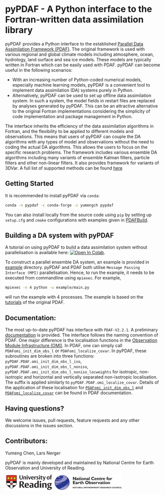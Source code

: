 # pyPDAF - A Python interface to the Fortran-written data assimilation library

pyPDAF provides a Python interface to the established [Parallel Data Assimilation Framework (PDAF)](https://pdaf.awi.de/trac/wiki). The original framework is used with various regional and global climate models including atmosphere, ocean, hydrology, land surface and sea ice models. These models are typically written in Fortran which can be easily used with PDAF. pyPDAF can become useful in the following scenarios:
- With an increasing number of Python-coded numerical models, especially machine learning models, pyPDAF is a convenient tool to implement data assimilation (DA) systems purely in Python.
- Alternatively, pyPDAF can be used to set up offline data assimilation system. In such a system, the model fields in restart files are replaced by analyses generated by pyPDAF. This can be an attractive alternative to the original Fortran implementations considering the simplicity of code implementation and package management in Python.

The interface inherits the efficiency of the data assimilation algorithms in Fortran, and the flexibility to be applied to different models and observations. This means that users of pyPDAF can couple the DA algorithms with any types of model and observations without the need to coding the actual DA algorithms. This allows the users to focus on the specific research problems. The framework includes various ensemble DA algorithms including many variants of ensemble Kalman filters, particle filters and other non-linear filters. It also provides framework for variants of 3DVar. A full list of supported methods can be found [here](https://pdaf.awi.de/trac/wiki/AvailableOptionsforInitPDAF)

## Getting Started
It is recommended to install pyPDAF via `conda`:
```bash
conda -n pypdaf -c conda-forge -c yumengch pypdaf
```
You can also install locally from the source code using `pip` by setting up `setup.cfg` and `cmake` configurations with examples given in [PDAFBuild](PDAFBuild).

## Building a DA system with pyPDAF
A tutorial on using pyPDAF to build a data assimilation system without parallelisation is available here:
[![Open In Colab](https://colab.research.google.com/assets/colab-badge.svg)](https://colab.research.google.com/github/yumengch/pyPDAF/). 

To construct a parallel ensemble DA system, an example is provided in [example](example) directory. pyPDAF and PDAF both utilise `Message Passing Interface (MPI)` parallelisation. Hence, to run the example, it needs to be executed from commandline using `mpiexec`. For example,
```bash
mpiexec -n 4 python -u example/main.py
```
will run the example with 4 processes. The example is based on the [tutorials](http://pdaf.awi.de/trac/wiki/FirstSteps) of the original PDAF.


## Documentation:
The most up-to-date pyPDAF has interface with ```PDAF-V2.2.1```. A preliminary [documentation](https://yumengch.github.io/pyPDAF/index.html) is provided. The interface follows the naming convention of PDAF. One major difference is the localisation functions in the [Observation Module Infrastructure (OMI)](https://pdaf.awi.de/trac/wiki/PDAF_OMI_Overview). In PDAF, one can simply call `PDAFomi_init_dim_obs_l` or `PDAFomi_localize_covar`. In pyPDAF, these subroutines are broken into three functions: `pyPDAF.PDAF.omi_init_dim_obs_l_iso`, `pyPDAF.PDAF.omi_init_dim_obs_l_noniso`, `pyPDAF.PDAF.omi_init_dim_obs_l_noniso_locweights` for isotropic, non-isotropic and horizontal and vertically separated non-isotropic localisation. The suffix is applied similarly to `pyPDAF.PDAF.omi_localize_covar`. Details of the application of these localisation for [`PDAFomi_init_dim_obs_l`](https://pdaf.awi.de/trac/wiki/OMI_observation_modules#init_dim_obs_l_OBSTYPE) and [`PDAFomi_localize_covar`](https://pdaf.awi.de/trac/wiki/OMI_observation_modules#localize_covar_OBSTYPE) can be found in PDAF documentation.


## Having questions?
We welcome issues, pull requests, feature requests and any other discussions in the issues section.

## Contributors:
Yumeng Chen, Lars Nerger

pyPDAF is mainly developed and maintained by National Centre for Earth Observation and University of Reading.

<img src="https://github.com/nansencenter/DAPPER/blob/master/docs/imgs/UoR-logo.png?raw=true" height="50" /> <img src="https://github.com/nansencenter/DAPPER/blob/master/docs/imgs/nceologo1000.png?raw=true" height="50">
